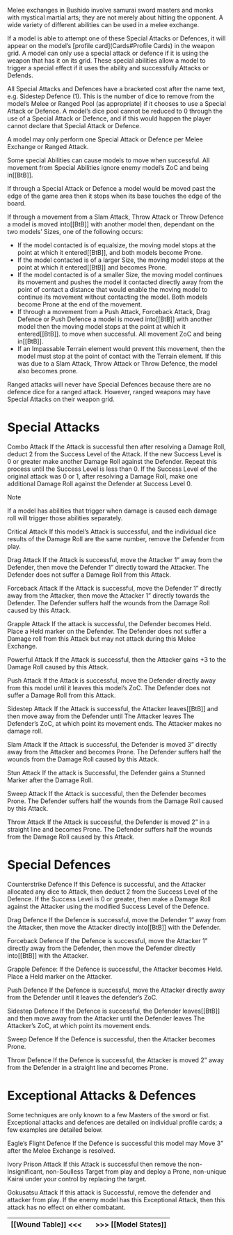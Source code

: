 Melee exchanges in Bushido involve samurai sword masters and monks with mystical martial arts; they are not merely about hitting the opponent. A wide variety of different abilities can be used in a melee exchange.

If a model is able to attempt one of these Special Attacks or Defences, it will appear on the model’s [profile card](Cards#Profile Cards) in the weapon grid.
A model can only use a special attack or defence if it is using the weapon that has it on its grid.
These special abilities allow a model to trigger a special effect if it uses the ability and successfully Attacks or Defends.

All Special Attacks and Defences have a bracketed cost after the name text, e.g. Sidestep Defence (1). This is the number of dice to remove from the model’s Melee or Ranged Pool (as appropriate) if it chooses to use a Special Attack or Defence. A model’s dice pool cannot be reduced to 0 through the use of a Special Attack or Defence, and if this would happen the player cannot declare that Special Attack or Defence.

A model may only perform one Special Attack or Defence per Melee Exchange or Ranged Attack.

Some special Abilities can cause models to move when successful. All movement from Special Abilities ignore enemy model’s ZoC and being in[[BtB]].

If through a Special Attack or Defence a model would be moved past the edge of the game area then it stops when its base touches the edge of the board.

If through a movement from a Slam Attack, Throw Attack or Throw Defence a model is moved into[[BtB]] with another model then, dependant on the two models’ Sizes, one of the following occurs:
- If the model contacted is of equalsize, the moving model stops at the point at which it entered[[BtB]], and both models become Prone.
- If the model contacted is of a larger Size, the moving model stops at the point at which it entered[[BtB]] and becomes Prone.
- If the model contacted is of a smaller Size, the moving model continues its movement and pushes the model it contacted directly away from the point of contact a distance that would enable the moving model to continue its movement without contacting the model. Both models become Prone at the end of the movement.
- If through a movement from a Push Attack, Forceback Attack, Drag Defence or Push Defence a model is moved into[[BtB]] with another model then the moving model stops at the point at which it entered[[BtB]]. to move when successful. All movement ZoC and being in[[BtB]].
- If an Impassable Terrain element would prevent this movement, then the model must stop at the point of contact with the Terrain element. If this was due to a Slam Attack, Throw Attack or Throw Defence, the model also becomes prone.

Ranged attacks will never have Special Defences because there are no defence dice for a ranged attack. However, ranged weapons may have Special Attacks on their weapon grid.

# Special Attacks

Combo Attack
If the Attack is successful then after resolving a Damage Roll, deduct 2 from the Success Level of the Attack. If the new Success Level is 0 or greater make another Damage Roll against the Defender. Repeat this process until the Success Level is less than 0. If the Success Level of the original attack was 0 or 1, after resolving a Damage Roll, make one additional Damage Roll against the Defender at Success Level 0.

>[!NOTE]
>If a model has abilities that trigger when damage is caused each damage roll will trigger those abilities separately.

Critical Attack
If this model’s Attack is successful, and the individual dice results of the Damage Roll are the same number, remove the Defender from play.

Drag Attack
If the Attack is successful, move the Attacker 1” away from the Defender, then move the Defender 1” directly toward the Attacker.
The Defender does not suffer a Damage Roll from this Attack.

Forceback Attack
If the Attack is successful, move the Defender 1” directly away from the Attacker, then move the Attacker 1” directly towards the Defender.
The Defender suffers half the wounds from the Damage Roll caused by this Attack.

Grapple Attack
If the attack is successful, the Defender becomes Held. Place a Held marker on the Defender.
The Defender does not suffer a Damage roll from this Attack but may not attack during this Melee Exchange.

Powerful Attack
If the Attack is successful, then the Attacker gains +3 to the Damage Roll caused by this Attack.

Push Attack
If the Attack is successful, move the Defender directly away from this model until it leaves this model’s ZoC.
The Defender does not suffer a Damage Roll from this Attack.

Sidestep Attack
If the Attack is successful, the Attacker leaves[[BtB]] and then move away from the Defender until The Attacker leaves The Defender’s ZoC, at which point its movement ends.
The Attacker makes no damage roll.

Slam Attack
If the Attack is successful, the Defender is moved 3” directly away from the Attacker and becomes Prone.
The Defender suffers half the wounds from the Damage Roll caused by this Attack.

Stun Attack
If the attack is Successful, the Defender gains a Stunned Marker after the Damage Roll.

Sweep Attack
If the Attack is successful, then the Defender becomes Prone.
The Defender suffers half the wounds from the Damage Roll caused by this Attack.

Throw Attack
If the Attack is successful, the Defender is moved 2” in a straight line and becomes Prone.
The Defender suffers half the wounds from the Damage Roll caused by this Attack.

# Special Defences
Counterstrike Defence
If this Defence is successful, and the Attacker allocated any dice to Attack, then deduct 2 from the Success Level of the Defence.
If the Success Level is 0 or greater, then make a Damage Roll against the Attacker using the modified Success Level of the Defence.

Drag Defence
If the Defence is successful, move the Defender 1” away from the Attacker, then move the Attacker directly into[[BtB]] with the Defender.

Forceback Defence
If the Defence is successful, move the Attacker 1” directly away from the Defender, then move the Defender directly into[[BtB]] with the Attacker.

Grapple Defence: If the Defence is successful, the Attacker becomes Held. Place a Held marker on the Attacker.

Push Defence
If the Defence is successful, move the Attacker directly away from the Defender until it leaves the defender’s ZoC.

Sidestep Defence
If the Defence is successful, the Defender leaves[[BtB]] and then move away from the Attacker until the Defender leaves The Attacker’s ZoC, at which point its movement ends.

Sweep Defence
If the Defence is successful, then the Attacker becomes Prone.

Throw Defence
If the Defence is successful, the Attacker is moved 2” away from the Defender in a straight line and becomes Prone.
# Exceptional Attacks & Defences
Some techniques are only known to a few Masters of the sword or fist. Exceptional attacks and defences are detailed on individual profile cards; a few examples are detailed below.

Eagle’s Flight Defence
If the Defence is successful this model may Move 3” after the Melee Exchange is resolved.

Ivory Prison Attack
If this Attack is successful then remove the non- Insignificant, non-Soulless Target from play and deploy a Prone, non-unique Kairai under your control by replacing the target.

Gokusatsu Attack
If this attack is Successful, remove the defender and attacker from play.
If the enemy model has this Exceptional Attack, then this attack has no effect on either combatant.

| [[Wound Table]] <<< |     | >>> [[Model States]] |
| ------------------- | --- | -------------------- |
